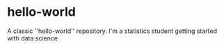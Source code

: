 # hello-world
A classic ''hello-world'' repository. 
I'm a statistics student getting started with data science
